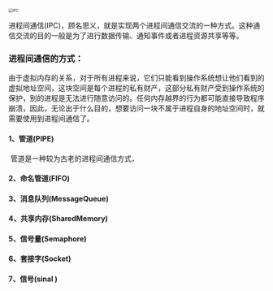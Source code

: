 <img src="https://s1.ax1x.com/2020/07/27/aCHlff.jpg" alt="IPC" style="zoom: 50%;" />

进程间通信(IPC)，顾名思义，就是实现两个进程间通信交流的一种方式。这种通信交流的目的一般是为了进行数据传输、通知事件或者进程资源共享等等。
<!--more-->

### 进程间通信的方式：
由于虚拟内存的关系，对于所有进程来说，它们只能看到操作系统想让他们看到的虚拟地址空间，这块空间是每个进程的私有财产，这部分私有财产受到操作系统的保护，别的进程是无法进行随意访问的。任何内存越界的行为都可能直接导致程序崩溃，因此，无论出于什么目的，想要访问一块不属于进程自身的地址空间时，就需要使用到进程间通信了。

#### 1、管道(PIPE)

​    管道是一种较为古老的进程间通信方式，

#### 2、命名管道(FIFO)

#### 3、消息队列(MessageQueue)

#### 4、共享内存(SharedMemory)

#### 5、信号量(Semaphore)

#### 6、套接字(Socket)

#### 7、信号(sinal )